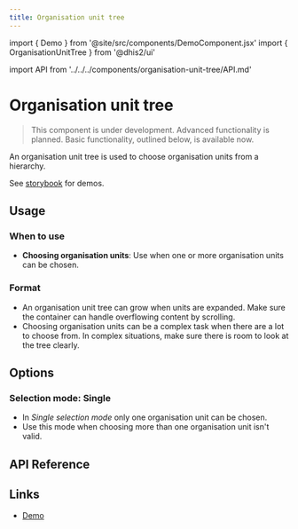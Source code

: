 ```yaml
---
title: Organisation unit tree
---
```


import { Demo } from '@site/src/components/DemoComponent.jsx'
import { OrganisationUnitTree } from '@dhis2/ui'

import API from '../../../components/organisation-unit-tree/API.md'

# Organisation unit tree

> This component is under development. Advanced functionality is planned. Basic functionality, outlined below, is available now.

An organisation unit tree is used to choose organisation units from a hierarchy.

<Demo>
    <p>See <a href="/demo/?path=/story/organisation-unit-tree--collapsed" target="_blank">storybook</a> for demos.</p> 
</Demo>

## Usage

### When to use

-   **Choosing organisation units**: Use when one or more organisation units can be chosen.

### Format

-   An organisation unit tree can grow when units are expanded. Make sure the container can handle overflowing content by scrolling.
-   Choosing organisation units can be a complex task when there are a lot to choose from. In complex situations, make sure there is room to look at the tree clearly.

## Options

### Selection mode: Single

-   In _Single selection mode_ only one organisation unit can be chosen.
-   Use this mode when choosing more than one organisation unit isn't valid.

## API Reference

<API />

## Links

-   [Demo](/demo/?path=/story/organisation-unit-tree--collapsed)

